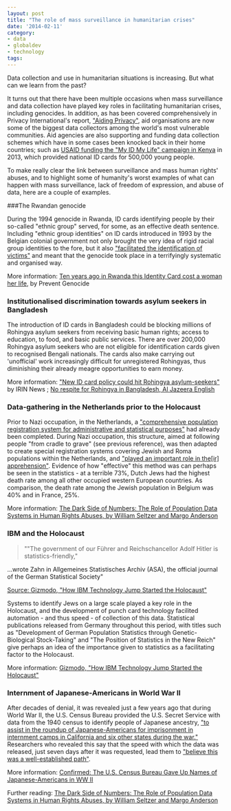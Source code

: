```yaml
---
layout: post
title: "The role of mass surveillance in humanitarian crises"
date: '2014-02-11'
category:
- data
- globaldev
- technology
tags:
---
```



Data collection and use in humanitarian situations is increasing. But what can we learn from the past?

It turns out that there have been multiple occasions when mass surveillance and data collection have played key roles in facilitating humanitarian crises, including genocides. In addition, as has been covered comprehensively in Privacy International's report, ["Aiding Privacy"](https://www.privacyinternational.org/projects/aiding-privacy), aid organisations are now some of the biggest data collectors among the world's most vulnerable communities. Aid agencies are also supporting and funding data collection schemes which have in some cases been knocked back in their home countries; such as [USAID funding the "My ID My Life" campaign in Kenya](http://www.whitehouse.gov/the-press-office/2013/06/27/fact-sheet-us-support-strengthening-democratic-institutions-rule-law-and) in 2013, which provided national ID cards for 500,000 young people. 

To make really clear the link between surveillance and mass human rights' abuses, and to highlight some of humanity's worst examples of what can happen with mass surveillance, lack of freedom of expression, and abuse of data, here are a couple of examples. 

<!--more-->

###The Rwandan genocide

During the 1994 genocide in Rwanda, ID cards identifying people by their so-called "ethnic group" served, for some, as an effective death sentence. Including "ethnic group identities" on ID cards introduced in 1993 by the Belgian colonial government not only brought the very idea of rigid racial group identities to the fore, but it also ["facilitated the identification of victims"](http://www.preventgenocide.org/edu/pastgenocides/rwanda/indangamuntu.htm) and meant that the genocide took place in a terrifyingly systematic and organised way. 

More information: [Ten years ago in Rwanda this Identity Card cost a woman her life](http://www.preventgenocide.org/edu/pastgenocides/rwanda/indangamuntu.htm), by Prevent Genocide 

### Institutionalised discrimination towards asylum seekers in Bangladesh

The introduction of ID cards in Bangladesh could be blocking millions of Rohingya asylum seekers from receiving basic human rights; access to education, to food, and basic public services. There are over 200,000 Rohingya asylum seekers who are not eligible for identification cards given to recognised Bengali nationals. The cards also make carrying out 'unofficial' work increasingly difficult for unregistered Rohingyas, thus diminishing their already meagre opportunities to earn money.

More information: ["New ID card policy could hit Rohingya asylum-seekers"](http://www.irinnews.org/report/92302/bangladesh-new-id-card-policy-could-hit-rohingya-asylum-seekers) by IRIN News ; [No respite for Rohingya in Bangladesh, Al Jazeera English](http://www.aljazeera.com/indepth/features/2014/01/no-respite-rohingya-bangladesh-201411675944519957.html)

### Data-gathering in the Netherlands prior to the Holocaust

Prior to Nazi occupation, in the Netherlands, a ["comprehensive population registration system for administrative and statistical purposes"](https://pantherfile.uwm.edu/margo/public/publications/darkside4897395.pdf) had already been completed. During Nazi occupation, this structure, aimed at following people "from cradle to grave" (see previous reference), was then adapted to create special registration systems covering Jewish and Roma populations within the Netherlands, and ["played an important role in the[ir] apprehension"](https://pantherfile.uwm.edu/margo/public/publications/darkside4897395.pdf). Evidence of how "effective" this method was can perhaps be seen in the statistics - at a terrible 73%, Dutch Jews had the highest death rate among all other occupied western European countries. As comparison, the death rate among the Jewish population in Belgium was 40% and in France, 25%. 

More information: [The Dark Side of Numbers: The Role of Population Data Systems in Human Rights Abuses, by William Seltzer and Margo Anderson](https://pantherfile.uwm.edu/margo/public/publications/darkside4897395.pdf)

### IBM and the Holocaust

<blockquote>""The government of our Führer and Reichschancellor Adolf Hitler is statistics-friendly," </blockquote>

...wrote Zahn in Allgemeines Statistisches Archiv (ASA), the official journal of the German Statistical Society"

[Source: Gizmodo, "How IBM Technology Jump Started the Holocaust"](http://gizmodo.com/5812025/how-ibm-technology-jump-started-the-holocaust)

Systems to identify Jews on a large scale played a key role in the Holocaust, and the development of punch card technology facilited automation - and thus speed - of collection of this data. Statistical publications released from Germany throughout this period, with titles such as "Development of German Population Statistics through Genetic-Biological Stock-Taking" and "The Position of Statistics in the New Reich" give perhaps an idea of the importance given to statistics as a facilitating factor to the Holocaust. 

More information: [Gizmodo, "How IBM Technology Jump Started the Holocaust"](http://gizmodo.com/5812025/how-ibm-technology-jump-started-the-holocaust)

### Internment of Japanese-Americans in World War II

After decades of denial, it was revealed just a few years ago that during World War II, the U.S. Census Bureau provided the U.S. Secret Service with data from the 1940 census to identify people of Japanese ancestry, ["to assist in the roundup of Japanese-Americans for imprisonment in internment camps in California and six other states during the war."](http://www.scientificamerican.com/article/confirmed-the-us-census-b/) Researchers who revealed this say that the speed with which the data was released, just seven days after it was requested, lead them to ["believe this was a well-established path"](http://www.scientificamerican.com/article/confirmed-the-us-census-b/).

More information: [Confirmed: The U.S. Census Bureau Gave Up Names of Japanese-Americans in WW II](http://www.scientificamerican.com/article/confirmed-the-us-census-b/)

Further reading: [The Dark Side of Numbers: The Role of Population Data Systems in Human Rights Abuses, by William Seltzer and Margo Anderson](https://pantherfile.uwm.edu/margo/public/publications/darkside4897395.pdf)